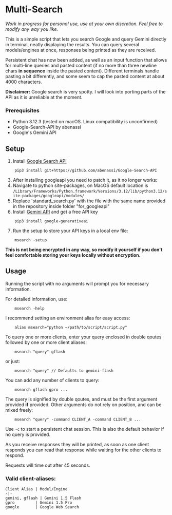 <h1>Multi-Search</h1>

_Work in progress for personal use, use at your own discretion. Feel free to modify any way you like._

This is a simple script that lets you search Google and query Gemini directly in terminal, neatly displaying the results. You can query several models/engines at once, responses being printed as they are received.

Persistent chat has now been added, as well as an input function that allows for multi-line queries 
and pasted content (if no more than three newline chars **in sequence** inside the pasted content). Different terminals handle pasting a bit differently, and some seem to cap the pasted content at about 4000 characters.

**Disclaimer:** Google search is very spotty. I will look into porting parts of the API as it is unreliable at the 
moment.

### Prerequisites
- Python 3.12.3 (tested on macOS. Linux compatibility is unconfirmed)
- Google-Search-API by abenassi
- Google's Gemini API

<h2>Setup</h2>

1. Install [Google Search API](https://github.com/abenassi/Google-Search-API)
```
    pip3 install git+https://github.com/abenassi/Google-Search-API
```
3. After installing googleapi you need to patch it, as it no longer works:
4. Navigate to python site-packages, on MacOS default location is ```/Library/Frameworks/Python.framework/Versions/3.12/lib/python3.12/site-packages/googleapi/modules/```
5. Replace 'standard_search.py' with the file with the same name provided in the repository inside folder "for_googleapi"
6. Install [Gemini API](https://ai.google.dev/) and get a free API key
``` 
    pip3 install google-generativeai
```
7. Run the setup to store your API keys in a local env file:
``` 
    msearch -setup
```
**This is not being encrypted in any way, so modify it yourself if you don't feel comfortable storing your keys locally without encryption.**

<h2>Usage</h2>

Running the script with no arguments will prompt you for necessary information.

For detailed information, use:
```
    msearch -help
```

I recommend setting an environment alias for easy access: 
```
    alias msearch="python ~/path/to/script/script.py"
```

To query one or more clients, enter your query enclosed in double qoutes
followed by one or more client aliases:
```
    msearch "query" gflash
```
or just:
```
    msearch "query" // Defaults to gemini-flash
```

You can add any number of clients to query:
```
    msearch gflash gpro ...
```

The query is signified by double qoutes, and must be the first argument provided **if** provided. Other arguments do not rely on position, and can be mixed freely:
```
    msearch "query" -command CLIENT_A -command CLIENT_B ...
```

Use `-c` to start a persistent chat session.  This is also the default behavior if no query is provided.

As you receive responses they will be printed, as soon as one client responds you can read that response while waiting for the other clients to respond.

Requests will time out after 45 seconds.

### Valid client-aliases:
```
Client Alias | Model/Engine
-|-
gemini, gflash | Gemini 1.5 Flash
gpro         | Gemini 1.5 Pro
google       | Google Web Search
```
